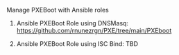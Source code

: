 Manage PXEBoot with Ansible roles

  1. Ansible PXEBoot Role using DNSMasq: https://github.com/rnunezrgn/PXE/tree/main/PXEboot
  
  2. Ansible PXEBoot Role using ISC Bind: TBD
